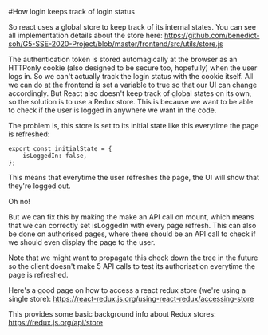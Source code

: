 #How login keeps track of login status

So react uses a global store to keep track of its internal states. You can see all implementation details about the store here:
https://github.com/benedict-soh/G5-SSE-2020-Project/blob/master/frontend/src/utils/store.js

The authentication token is stored automagically at the browser as an HTTPonly cookie (also designed to be secure too, hopefully) when the user logs in. 
So we can't actually track the login status with the cookie itself. All we can do at the frontend is set a variable to true so that our UI can change accordingly. But React also 
doesn't keep track of global states on its own, so the solution is to use a Redux store. This is because we want to be able to check if the user is logged in anywhere we want in the code. 

The problem is, this store is set to its initial state like this everytime the page is refreshed:
```
export const initialState = {
    isLoggedIn: false,
};
```
This means that everytime the user refreshes the page, the UI will show that they're logged out.

Oh no!

But we can fix this by making the <App> make an API call on mount, which means that we can correctly set isLoggedIn with every page refresh.
This can also be done on authorised pages, where there should be an API call to check if we should even display the page to the user. 

Note that we might want to propagate this check down the tree in the future so the client doesn't make 5 API calls to test its authorisation everytime the page is refreshed.


Here's a good page on how to access a react redux store (we're using a single store): https://react-redux.js.org/using-react-redux/accessing-store

This provides some basic background info about Redux stores: https://redux.js.org/api/store
